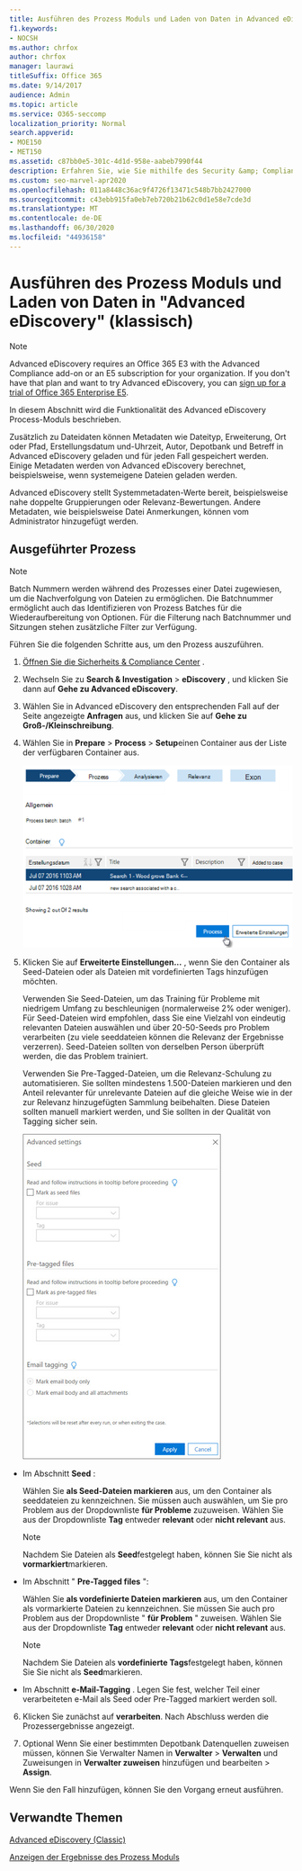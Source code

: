 ```yaml
---
title: Ausführen des Prozess Moduls und Laden von Daten in Advanced eDiscovery
f1.keywords:
- NOCSH
ms.author: chrfox
author: chrfox
manager: laurawi
titleSuffix: Office 365
ms.date: 9/14/2017
audience: Admin
ms.topic: article
ms.service: O365-seccomp
localization_priority: Normal
search.appverid:
- MOE150
- MET150
ms.assetid: c87bb0e5-301c-4d1d-958e-aabeb7990f44
description: Erfahren Sie, wie Sie mithilfe des Security &amp; Compliance Centers auf Advanced eDiscovery zugreifen und das Prozessmodul für einen Fall ausführen.
ms.custom: seo-marvel-apr2020
ms.openlocfilehash: 011a8448c36ac9f4726f13471c548b7bb2427000
ms.sourcegitcommit: c43ebb915fa0eb7eb720b21b62c0d1e58e7cde3d
ms.translationtype: MT
ms.contentlocale: de-DE
ms.lasthandoff: 06/30/2020
ms.locfileid: "44936158"
---
```

# <a name="run-the-process-module-and-load-data-in-advanced-ediscovery-classic"></a>Ausführen des Prozess Moduls und Laden von Daten in "Advanced eDiscovery" (klassisch)

> [!NOTE]
> Advanced eDiscovery requires an Office 365 E3 with the Advanced Compliance add-on or an E5 subscription for your organization. If you don't have that plan and want to try Advanced eDiscovery, you can [sign up for a trial of Office 365 Enterprise E5](https://go.microsoft.com/fwlink/p/?LinkID=698279). 
  
In diesem Abschnitt wird die Funktionalität des Advanced eDiscovery Process-Moduls beschrieben. 
  
Zusätzlich zu Dateidaten können Metadaten wie Dateityp, Erweiterung, Ort oder Pfad, Erstellungsdatum und-Uhrzeit, Autor, Depotbank und Betreff in Advanced eDiscovery geladen und für jeden Fall gespeichert werden. Einige Metadaten werden von Advanced eDiscovery berechnet, beispielsweise, wenn systemeigene Dateien geladen werden. 
  
Advanced eDiscovery stellt Systemmetadaten-Werte bereit, beispielsweise nahe doppelte Gruppierungen oder Relevanz-Bewertungen. Andere Metadaten, wie beispielsweise Datei Anmerkungen, können vom Administrator hinzugefügt werden. 
  
## <a name="running-process"></a>Ausgeführter Prozess

> [!NOTE]
> Batch Nummern werden während des Prozesses einer Datei zugewiesen, um die Nachverfolgung von Dateien zu ermöglichen. Die Batchnummer ermöglicht auch das Identifizieren von Prozess Batches für die Wiederaufbereitung von Optionen. Für die Filterung nach Batchnummer und Sitzungen stehen zusätzliche Filter zur Verfügung. 
  
Führen Sie die folgenden Schritte aus, um den Prozess auszuführen.
  
1. [Öffnen Sie die Sicherheits &amp; Compliance Center](go-to-the-securitycompliance-center.md) . 
    
2. Wechseln Sie zu **Search &amp; Investigation** \> **eDiscovery** , und klicken Sie dann auf **Gehe zu Advanced eDiscovery**.
    
3. Wählen Sie in Advanced eDiscovery den entsprechenden Fall auf der Seite angezeigte **Anfragen** aus, und klicken Sie auf **Gehe zu Groß-/Kleinschreibung**.
    
4. Wählen Sie in **Prepare** \> **Process** \> **Setup**einen Container aus der Liste der verfügbaren Container aus.
    
    ![Klicken Sie auf Prozess, um dem Fall die Suchergebnisse hinzuzufügen.](../media/50bdc55c-d378-4881-b302-31ef785fa359.png)
  
5. Klicken Sie auf **Erweiterte Einstellungen...** , wenn Sie den Container als Seed-Dateien oder als Dateien mit vordefinierten Tags hinzufügen möchten. 
    
    Verwenden Sie Seed-Dateien, um das Training für Probleme mit niedrigem Umfang zu beschleunigen (normalerweise 2% oder weniger). Für Seed-Dateien wird empfohlen, dass Sie eine Vielzahl von eindeutig relevanten Dateien auswählen und über 20-50-Seeds pro Problem verarbeiten (zu viele seeddateien können die Relevanz der Ergebnisse verzerren). Seed-Dateien sollten von derselben Person überprüft werden, die das Problem trainiert.
    
    Verwenden Sie Pre-Tagged-Dateien, um die Relevanz-Schulung zu automatisieren. Sie sollten mindestens 1.500-Dateien markieren und den Anteil relevanter für unrelevante Dateien auf die gleiche Weise wie in der zur Relevanz hinzugefügten Sammlung beibehalten. Diese Dateien sollten manuell markiert werden, und Sie sollten in der Qualität von Tagging sicher sein.
    
    ![Screenshot der Seite "Erweiterte Einstellungen" für die Verarbeitung von Batchdateien](../media/3c25cb78-4484-41e5-bd34-3753c7ab6cf2.jpg)
  
  - Im Abschnitt **Seed** : 
    
    Wählen Sie **als Seed-Dateien markieren** aus, um den Container als seeddateien zu kennzeichnen. Sie müssen auch auswählen, um Sie pro Problem aus der Dropdownliste **für Probleme** zuzuweisen. Wählen Sie aus der Dropdownliste **Tag** entweder **relevant** oder **nicht relevant** aus. 
    
    > [!NOTE]
    > Nachdem Sie Dateien als **Seed**festgelegt haben, können Sie Sie nicht als **vormarkiert**markieren. 
  
  - Im Abschnitt " **Pre-Tagged files** ": 
    
    Wählen Sie **als vordefinierte Dateien markieren** aus, um den Container als vormarkierte Dateien zu kennzeichnen. Sie müssen Sie auch pro Problem aus der Dropdownliste " **für Problem** " zuweisen. Wählen Sie aus der Dropdownliste **Tag** entweder **relevant** oder **nicht relevant** aus. 
    
    > [!NOTE]
    > Nachdem Sie Dateien als **vordefinierte Tags**festgelegt haben, können Sie Sie nicht als **Seed**markieren. 
  
  - Im Abschnitt **e-Mail-Tagging** . Legen Sie fest, welcher Teil einer verarbeiteten e-Mail als Seed oder Pre-Tagged markiert werden soll. 
    
6. Klicken Sie zunächst auf **verarbeiten**. Nach Abschluss werden die Prozessergebnisse angezeigt.
    
7. Optional Wenn Sie einer bestimmten Depotbank Datenquellen zuweisen müssen, können Sie Verwalter Namen in **Verwalter** \> **Verwalten** und Zuweisungen in **Verwalter zuweisen** hinzufügen und bearbeiten \> **Assign**. 
    
Wenn Sie den Fall hinzufügen, können Sie den Vorgang erneut ausführen.
  
## <a name="related-topics"></a>Verwandte Themen

[Advanced eDiscovery (Classic)](office-365-advanced-ediscovery.md)
  
[Anzeigen der Ergebnisse des Prozess Moduls](view-process-module-results-in-advanced-ediscovery.md)

